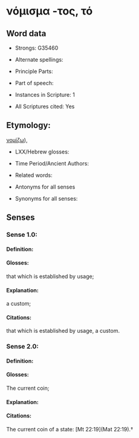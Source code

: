 # νόμισμα -τος, τό

<!-- Status: S2=NeedsEdits -->
<!-- Lexica used for edits:   -->

## Word data

* Strongs: G35460

* Alternate spellings:



* Principle Parts: 


* Part of speech: 


* Instances in Scripture: 1

* All Scriptures cited: Yes

## Etymology: 

[νομίζω]()),

* LXX/Hebrew glosses: 


* Time Period/Ancient Authors: 


* Related words: 

* Antonyms for all senses

* Synonyms for all senses: 


## Senses 


### Sense  1.0: 

#### Definition: 

#### Glosses: 

that which is established by usage; 

#### Explanation: 

a custom; 

#### Citations: 

that which is established by usage, a custom.

### Sense  2.0: 

#### Definition: 

#### Glosses: 

The current coin; 

#### Explanation: 


#### Citations: 

The current coin of a state: [Mt 22:19](Mat 22:19).†
